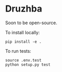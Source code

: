 # Druzhba

Soon to be open-source.


To install locally:

```
pip install -e .
```


To run tests:

```
source .env.test
python setup.py test
```
